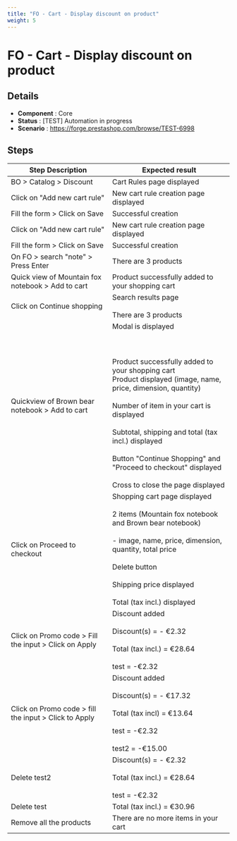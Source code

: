 ```yaml
---
title: "FO - Cart - Display discount on product"
weight: 5
---
```


# FO - Cart - Display discount on product
## Details
* **Component** : Core
* **Status** : [TEST] Automation in progress
* **Scenario** : https://forge.prestashop.com/browse/TEST-6998

## Steps
| Step Description | Expected result |
| ----- | ----- |
| BO > Catalog > Discount | Cart Rules page displayed |
| Click on "Add new cart rule" | New cart rule creation page displayed |
| Fill the form > Click on Save | Successful creation |
| Click on "Add new cart rule" | New cart rule creation page displayed |
| Fill the form > Click on Save | Successful creation |
| On FO > search "note" > Press Enter | There are 3 products |
| Quick view of Mountain fox notebook > Add to cart | Product successfully added to your shopping cart |
| Click on Continue shopping | Search results page<br><br>There are 3 products |
| Quickview of Brown bear notebook > Add to cart | Modal is displayed<br><br> <br><br>Product successfully added to your shopping cart<br>Product displayed (image, name, price, dimension, quantity)<br><br>Number of item in your cart is displayed<br><br>Subtotal, shipping and total (tax incl.) displayed<br><br>Button "Continue Shopping" and "Proceed to checkout" displayed<br><br>Cross to close the page displayed |
| Click on Proceed to checkout | Shopping cart page displayed<br><br>2 items (Mountain fox notebook and Brown bear notebook)<br><br>- image, name, price, dimension, quantity, total price<br><br>Delete button<br><br>Shipping price displayed<br><br>Total (tax incl.) displayed |
| Click on Promo code > Fill the input > Click on Apply | Discount added <br><br>Discount(s) = - €2.32<br><br>Total (tax incl.) = €28.64<br><br>test = -€2.32 |
| Click on Promo code > fill the input > Click to Apply | Discount added <br><br>Discount(s) = - €17.32<br><br>Total (tax incl) = €13.64<br><br>test = -€2.32<br><br>test2 = -€15.00 |
| Delete test2 | Discount(s) = - €2.32<br><br>Total (tax incl.) = €28.64<br><br>test = -€2.32 |
| Delete test | Total (tax incl.) = €30.96 |
| Remove all the products | There are no more items in your cart |
